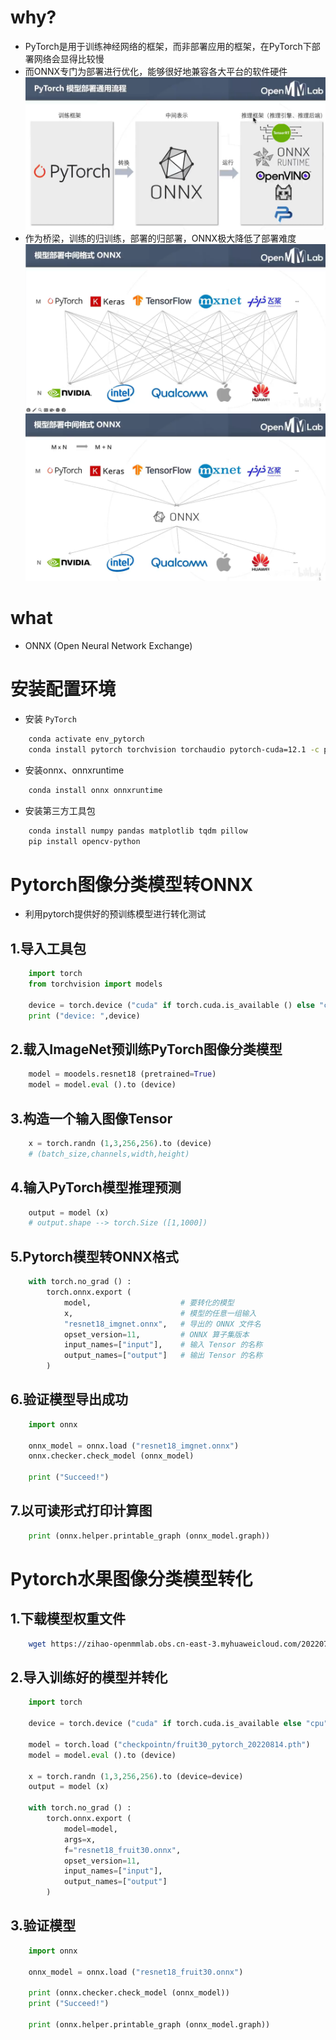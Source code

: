 # why?
* PyTorch是用于训练神经网络的框架，而非部署应用的框架，在PyTorch下部署网络会显得比较慢
* 而ONNX专门为部署进行优化，能够很好地兼容各大平台的软件硬件
![](模型部署通用流程.png)
* 作为桥梁，训练的归训练，部署的归部署，ONNX极大降低了部署难度 ![](原型.png)![](优势.png)
# what
* ONNX (Open Neural Network Exchange)
# 安装配置环境
* 安装 `PyTorch`
```bash
	conda activate env_pytorch
	conda install pytorch torchvision torchaudio pytorch-cuda=12.1 -c pytorch -c nvidia
```
* 安装onnx、onnxruntime
```bash
	conda install onnx onnxruntime
```
* 安装第三方工具包
```bash
	conda install numpy pandas matplotlib tqdm pillow
	pip install opencv-python
```
# Pytorch图像分类模型转ONNX
* 利用pytorch提供好的预训练模型进行转化测试
## 1.导入工具包
```python
	import torch
	from torchvision import models

	device = torch.device ("cuda" if torch.cuda.is_available () else "cpu")
	print ("device: ",device)
```
## 2.载入ImageNet预训练PyTorch图像分类模型
```python
	model = moodels.resnet18 (pretrained=True)
	model = model.eval ().to (device)
```
## 3.构造一个输入图像Tensor
```python
	x = torch.randn (1,3,256,256).to (device)
	# (batch_size,channels,width,height)
```
## 4.输入PyTorch模型推理预测
```python
	output = model (x)
	# output.shape --> torch.Size ([1,1000])
```
## 5.Pytorch模型转ONNX格式
```python
	with torch.no_grad () :
		torch.onnx.export (
			model,                    # 要转化的模型
			x,                        # 模型的任意一组输入
			"resnet18_imgnet.onnx",   # 导出的 ONNX 文件名
			opset_version=11,         # ONNX 算子集版本
			input_names=["input"],    # 输入 Tensor 的名称
			output_names=["output"]   # 输出 Tensor 的名称
		)
```
## 6.验证模型导出成功
```python
	import onnx

	onnx_model = onnx.load ("resnet18_imgnet.onnx")
	onnx.checker.check_model (onnx_model)
	
	print ("Succeed!")
```
## 7.以可读形式打印计算图
```python
	print (onnx.helper.printable_graph (onnx_model.graph))
```
# Pytorch水果图像分类模型转化
## 1.下载模型权重文件
```bash
	wget https://zihao-openmmlab.obs.cn-east-3.myhuaweicloud.com/20220716-mmclassification/checkpoints/fruit30_pytorch_20220814.pth -P checkpoint\n
```
## 2.导入训练好的模型并转化
```python
	import torch
	
	device = torch.device ("cuda" if torch.cuda.is_available else "cpu")
	
	model = torch.load ("checkpointn/fruit30_pytorch_20220814.pth")
	model = model.eval ().to (device)
	
	x = torch.randn (1,3,256,256).to (device=device)
	output = model (x)
	
	with torch.no_grad () :
		torch.onnx.export (
			model=model,
			args=x,
			f="resnet18_fruit30.onnx",
			opset_version=11,
			input_names=["input"],
			output_names=["output"]
		)
```
## 3.验证模型
```python
	import onnx

	onnx_model = onnx.load ("resnet18_fruit30.onnx")
	
	print (onnx.checker.check_model (onnx_model))
	print ("Succeed!")
	
	print (onnx.helper.printable_graph (onnx_model.graph))
```